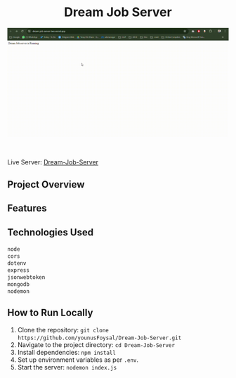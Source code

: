 
<h1 align="center">Dream Job Server </h1>


<p align="center">
  <img src="images/dreamJobServer.gif" alt="Hr Hub Pro Server">
</p>
<br>

Live Server: [Dream-Job-Server](https://dream-job-server-two.vercel.app/)




## Project Overview



## Features


## Technologies Used
```
node
cors
dotenv
express
jsonwebtoken
mongodb
nodemon
```

## How to Run Locally
1. Clone the repository: `git clone https://github.com/younusFoysal/Dream-Job-Server.git`
2. Navigate to the project directory: `cd Dream-Job-Server`
3. Install dependencies: `npm install`
4. Set up environment variables as per `.env`.
5. Start the server: `nodemon index.js`
